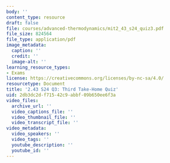 ```yaml
---
body: ''
content_type: resource
draft: false
file: courses/advanced-thermodynamics/mit2_43_s24_quiz3.pdf
file_size: 824564
file_type: application/pdf
image_metadata:
  caption: ''
  credit: ''
  image-alt: ''
learning_resource_types:
- Exams
license: https://creativecommons.org/licenses/by-nc-sa/4.0/
resourcetype: Document
title: '2.43 S24 Q3: Third Take-Home Quiz'
uid: 2db3dc2d-f715-42c9-abbf-09b650ee6f3a
video_files:
  archive_url: ''
  video_captions_file: ''
  video_thumbnail_file: ''
  video_transcript_file: ''
video_metadata:
  video_speakers: ''
  video_tags: ''
  youtube_description: ''
  youtube_id: ''
---
```

